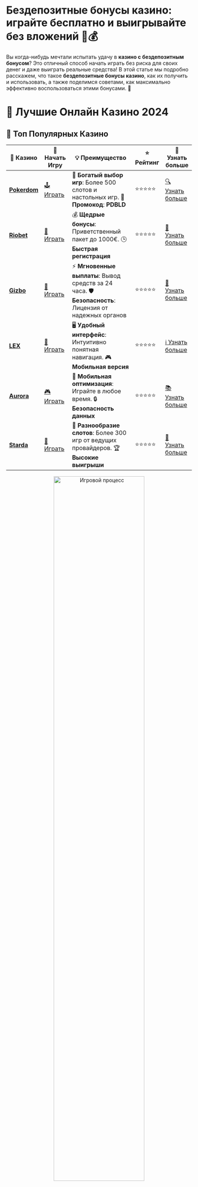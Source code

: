 # **Бездепозитные бонусы казино: играйте бесплатно и выигрывайте без вложений 🎉💰**

Вы когда-нибудь мечтали испытать удачу в **казино с бездепозитным бонусом**? Это отличный способ начать играть без риска для своих денег и даже выиграть реальные средства! В этой статье мы подробно расскажем, что такое **бездепозитные бонусы казино**, как их получить и использовать, а также поделимся советами, как максимально эффективно воспользоваться этими бонусами. 🌟

# 🎰 Лучшие Онлайн Казино 2024

## 🌟 Топ Популярных Казино

| 🎲 **Казино** | 🔗 **Начать Игру** | 💡 **Преимущество** | ⭐ **Рейтинг** | 🔗 **Узнать больше** |
|--------------|---------------------|---------------------|----------------|----------------------|
| [**Pokerdom**](https://brandplay.link/4k77v2yx) | [🕹️ Играть](https://brandplay.link/4k77v2yx) | 🎉 **Богатый выбор игр**: Более 500 слотов и настольных игр. 🎁 **Промокод**: **PDBLD** | ⭐⭐⭐⭐⭐ | [🔍 Узнать больше](https://brandplay.link/4k77v2yx) |
| [**Riobet**](https://brandplay.link/7xBLTPyj) | [🎰 Играть](https://brandplay.link/7xBLTPyj) | 💰 **Щедрые бонусы**: Приветственный пакет до 1000€. 🕒 **Быстрая регистрация** | ⭐⭐⭐⭐⭐ | [📖 Узнать больше](https://brandplay.link/7xBLTPyj) |
| [**Gizbo**](https://brandplay.link/bprXw4YV) | [🎲 Играть](https://brandplay.link/bprXw4YV) | ⚡ **Мгновенные выплаты**: Вывод средств за 24 часа. 🛡️ **Безопасность**: Лицензия от надежных органов | ⭐⭐⭐⭐⭐ | [📝 Узнать больше](https://brandplay.link/bprXw4YV) |
| [**LEX**](https://brandplay.link/zW4hdDFV) | [🤑 Играть](https://brandplay.link/zW4hdDFV) | 🖥️ **Удобный интерфейс**: Интуитивно понятная навигация. 🎮 **Мобильная версия** | ⭐⭐⭐⭐⭐ | [ℹ️ Узнать больше](https://brandplay.link/zW4hdDFV) |
| [**Aurora**](https://10trafic-stat2.com/click/668546556bcc6313411604bd/6766/13032/subaccount) | [🎮 Играть](https://10trafic-stat2.com/click/668546556bcc6313411604bd/6766/13032/subaccount) | 📱 **Мобильная оптимизация**: Играйте в любое время. 🔒 **Безопасность данных** | ⭐⭐⭐⭐⭐ | [📚 Узнать больше](https://10trafic-stat2.com/click/668546556bcc6313411604bd/6766/13032/subaccount) |
| [**Starda**](https://brandplay.link/fB7xwRFL) | [🎯 Играть](https://brandplay.link/fB7xwRFL) | 🎰 **Разнообразие слотов**: Более 300 игр от ведущих провайдеров. 🏆 **Высокие выигрыши** | ⭐⭐⭐⭐⭐ | [🔎 Узнать больше](https://brandplay.link/fB7xwRFL) |

<div align="center">
    <img src="https://i.pinimg.com/originals/87/9e/b9/879eb9354dd0699582408b68f2e253b2.gif" alt="Игровой процесс" width="70%">
</div>

## 💎 Лучшие Бонусы и Акции

| 🎲 **Казино** | 🔗 **Начать Игру** | 💡 **Преимущество** | ⭐ **Рейтинг** | 🔗 **Узнать больше** |
|--------------|---------------------|---------------------|----------------|----------------------|
| [**Kometa**](https://brandplay.link/8ZymQJV8) | [🎰 Играть](https://brandplay.link/8ZymQJV8) | 🎁 **Эксклюзивные бонусы**: Регулярные акции и промо. 🔄 **Программы лояльности** | ⭐⭐⭐⭐☆ | [🔍 Узнать больше](https://brandplay.link/8ZymQJV8) |
| [**R7**](https://brandplay.link/bMd3Yjsw) | [🕹️ Играть](https://brandplay.link/bMd3Yjsw) | 🕒 **Круглосуточная поддержка**: Всегда на связи. 💸 **Высокие лимиты** | ⭐⭐⭐⭐☆ | [📖 Узнать больше](https://brandplay.link/bMd3Yjsw) |
| [**7K**](https://brandplay.link/BvQyFShp) | [🎲 Играть](https://brandplay.link/BvQyFShp) | 🌟 **Эксклюзивные бонусы**: Только для VIP игроков. 🎉 **Сезонные акции** | ⭐⭐⭐⭐☆ | [📝 Узнать больше](https://brandplay.link/BvQyFShp) |
| [**Kent**](https://brandplay.link/Fv2WP3js) | [🤑 Играть](https://brandplay.link/Fv2WP3js) | 📈 **Высокий RTP**: Более 98%. 💼 **Профессиональная поддержка** | ⭐⭐⭐⭐☆ | [ℹ️ Узнать больше](https://brandplay.link/Fv2WP3js) |
| [**1Xslots**](https://brandplay.link/hSB1khtr) | [🎮 Играть](https://brandplay.link/hSB1khtr) | 🎉 **Множество акций**: Еженедельные бонусы и турниры. 🛡️ **Безопасность** | ⭐⭐⭐⭐☆ | [📚 Узнать больше](https://brandplay.link/hSB1khtr) |
| [**Gama**](https://brandplay.link/j6NMKsDz) | [🎯 Играть](https://brandplay.link/j6NMKsDz) | 🔍 **Интуитивный интерфейс**: Легкость использования. 🏅 **Престижные турниры** | ⭐⭐⭐⭐☆ | [🔎 Узнать больше](https://brandplay.link/j6NMKsDz) |

<div align="center">
    <img src="https://i.pinimg.com/originals/87/9e/b9/879eb9354dd0699582408b68f2e253b2.gif" alt="Игровой процесс" width="70%">
</div>

## 🚀 Быстрые Выигрыши и Поддержка

| 🎲 **Казино** | 🔗 **Начать Игру** | 💡 **Преимущество** | ⭐ **Рейтинг** | 🔗 **Узнать больше** |
|--------------|---------------------|---------------------|----------------|----------------------|
| [**Onion**](https://brandplay.link/zBGRVpQ9) | [🎰 Играть](https://brandplay.link/zBGRVpQ9) | 🤑 **Низкие ставки**: Идеально для начинающих. 🔄 **Быстрые выводы** | ⭐⭐⭐⭐☆ | [🔍 Узнать больше](https://brandplay.link/zBGRVpQ9) |
| [**Чемпион**](https://temon-gter.cfd/go/lRq?p80412p304504pcc44t17455) | [🕹️ Играть](https://temon-gter.cfd/go/lRq?p80412p304504pcc44t17455) | 🏅 **Лояльная программа**: Награды за активность. 🎁 **Ежемесячные бонусы** | ⭐⭐⭐⭐☆ | [📖 Узнать больше](https://temon-gter.cfd/go/lRq?p80412p304504pcc44t17455) |
| [**Vavada**](https://vavadapartner.pro/?promo=ea5c9275-6854-4505-94fc-95ab18221945-linkb2) | [🎲 Играть](https://vavadapartner.pro/?promo=ea5c9275-6854-4505-94fc-95ab18221945-linkb2) | 🚀 **Быстрая регистрация**: Начните играть мгновенно. 🔐 **Безопасные транзакции** | ⭐⭐⭐⭐☆ | [📝 Узнать больше](https://vavadapartner.pro/?promo=ea5c9275-6854-4505-94fc-95ab18221945-linkb2) |
| [**Friends**](https://gofriends.kim/linkb2) | [🤑 Играть](https://gofriends.kim/linkb2) | 🤝 **Социальные игры**: Играйте с друзьями. 🌐 **Мультиплатформенность** | ⭐⭐⭐⭐☆ | [ℹ️ Узнать больше](https://gofriends.kim/linkb2) |
| [**1WIN**](https://brandplay.link/smXVpBbG) | [🎮 Играть](https://brandplay.link/smXVpBbG) | 🏆 **Спортивные ставки**: Широкий выбор видов спорта. 💵 **Высокие коэффициенты** | ⭐⭐⭐⭐☆ | [📚 Узнать больше](https://brandplay.link/smXVpBbG) |
| [**Drip**](https://drp-ircp01.com/c07e6a3db) | [🎯 Играть](https://drp-ircp01.com/c07e6a3db) | 🌐 **Инновационные игры**: Новейшие игровые технологии. 🛡️ **Высокая безопасность** | ⭐⭐⭐⭐☆ | [🔎 Узнать больше](https://drp-ircp01.com/c07e6a3db) |
| [**JoyCasino**](https://rpc30.call2me.pro/?/ru/registration?apkpop=0&partner=p24970p3291217pc98f) | [🎰 Играть](https://rpc30.call2me.pro/?/ru/registration?apkpop=0&partner=p24970p3291217pc98f) | 🎁 **Приятные бонусы**: Ежедневные акции и подарки. 🕹️ **Разнообразие игр** | ⭐⭐⭐⭐☆ | [🔍 Узнать больше](https://rpc30.call2me.pro/?/ru/registration?apkpop=0&partner=p24970p3291217pc98f) |

<div align="center">
    <img src="https://i.pinimg.com/originals/87/9e/b9/879eb9354dd0699582408b68f2e253b2.gif" alt="Игровой процесс" width="70%">
</div>
---

✨ **Выбирайте лучшее казино для себя и наслаждайтесь игрой! Удачи!** ✨
![Картинка казино](https://i.pinimg.com/originals/a9/29/6e/a9296ea1cf6a7c20a985e593451f0323.png)

## Что такое **бездепозитные бонусы** в казино? 🎰

**Бездепозитные бонусы** — это бонусы, которые казино предоставляют игрокам без необходимости внесения депозита. То есть вы можете получить бонусные деньги или бесплатные вращения, просто зарегистрировавшись на платформе. Это прекрасный способ начать играть в казино, не рискуя своими деньгами, и получить шанс на реальный выигрыш!

### Виды **бездепозитных бонусов** 💸

**Бездепозитные бонусы** могут быть разных типов, и каждый из них имеет свои особенности. Рассмотрим наиболее распространенные виды:

1. **Бездепозитные бонусы в виде денег** 💵  
   Казино может предоставить вам бонусные деньги, которые вы можете использовать для ставок на любые игры. Эти средства обычно начисляются после регистрации и могут быть использованы на различных слотах или настольных играх.

2. **Бездепозитные фриспины** 🎰  
   Это бонус в виде бесплатных вращений на выбранных слотах. Вы получаете возможность крутить барабаны без вложений и зарабатывать реальные деньги, если вам повезет.

3. **Бонусы за участие в акциях** 📢  
   Некоторые казино предлагают бездепозитные бонусы в рамках временных акций. Это могут быть промо-коды, которые позволяют получить бесплатные вращения или деньги на счет.

4. **Кэшбэк-бонусы** 💳  
   Иногда казино предлагают бездепозитные бонусы в виде кэшбэка, который возвращает вам часть потерянных средств. Это отличный способ компенсировать неудачные ставки.

## Преимущества **бездепозитных бонусов** 🏆

### 1. **Безопасность и отсутствие риска** 🛡️

Одним из главных преимуществ **бездепозитных бонусов** является то, что вам не нужно вкладывать свои деньги. Вы можете начать играть и выигрывать, не рискуя финансовыми средствами, что делает этот вариант идеальным для новичков.

### 2. **Шанс на реальный выигрыш без вложений** 💰

Хотя такие бонусы обычно имеют определенные условия отыгрыша, это все равно дает вам шанс выиграть реальные деньги, не вкладывая ни копейки. Это возможность испытать удачу без риска для бюджета!

### 3. **Отличный способ для новичков** 🎓

Для тех, кто только начинает знакомство с онлайн-казино, бездепозитные бонусы — это идеальный старт. Вы можете изучить платформу, ознакомиться с правилами игр и понять, как устроены бонусные системы, без необходимости вносить деньги.

### 4. **Доступ к лучшим играм без затрат** 🎮

В большинстве казино с бездепозитными бонусами вы получите возможность играть на популярных слотах, настольных играх и других развлечениях, не тратя собственные средства. Это отличный способ попробовать игры, которые вам интересны.

## Как получить **бездепозитный бонус**? 🏁

Процесс получения **бездепозитных бонусов** обычно простой и включает несколько этапов:

### 1. **Регистрация в казино** 📝

Чтобы получить бездепозитный бонус, вам нужно будет зарегистрироваться на платформе. После того как вы заполнили все поля и подтвердили свою личность, бонус будет зачислен на ваш счет. В некоторых случаях необходимо ввести промокод.

### 2. **Выполнение условий верификации** 🔒

Некоторые казино требуют верификацию вашего аккаунта для получения бездепозитных бонусов. Это стандартная процедура для подтверждения вашей личности и безопасности.

### 3. **Получение бонуса** 🎁

После регистрации и подтверждения аккаунта вы получите доступ к бездепозитным бонусам. Иногда бонусы начисляются автоматически, а иногда для их получения нужно ввести специальный промокод.

### 4. **Использование бонуса** 🎉

Как только бонус зачислен, вы можете начать его использовать на выбранных играх. Обратите внимание на условия отыгрыша — в большинстве случаев вам нужно будет сделать несколько ставок на определенную сумму, прежде чем сможете вывести выигранные деньги.

## Советы по использованию **бездепозитных бонусов** 📝

### 1. **Читайте условия отыгрыша** 📖

Важно внимательно читать условия бонусов, особенно требования по отыгрышу. Каждое казино устанавливает свои правила, которые могут включать минимальные ставки, максимальные лимиты выигрышей или ограничения на определенные игры.

### 2. **Выбирайте игры с высоким RTP** 📈

Если казино предоставляет бездепозитные бонусы, используйте их на слотах с высоким RTP (возврат к игроку). Эти игры имеют лучшие шансы для выигрыша, что увеличивает вашу вероятность получить прибыль.

### 3. **Используйте бонусы на популярные игры** 🎰

Большинство бездепозитных бонусов предоставляются на популярные слоты. Вы можете использовать их для тестирования новых игр или для того, чтобы повысить свои шансы на выигрыш.

### 4. **Ознакомьтесь с требованиями по выводу средств** 💳

Поскольку многие бездепозитные бонусы имеют требования по отыгрышу, важно понимать, как и когда можно вывести выигрыш. Убедитесь, что соблюдаете все условия, чтобы не потерять шанс на вывод средств.

## Почему **бездепозитные бонусы** — это выгодно? 💥

### 1. **Отсутствие финансовых рисков** 💸

Как уже было сказано, **бездепозитные бонусы** позволяют вам играть без вложений, что делает их идеальным выбором для тех, кто не готов рисковать своими средствами.

### 2. **Шанс на выигрыш без вложений** 🏅

Вы можете начать играть и выигрывать реальные деньги, не потратив ни копейки. Даже если бонусные средства используются для ставок, любые выигрыши могут быть выведены, если выполнены все условия.

### 3. **Идеально для новичков и опытных игроков** 🎮

Для новичков — это шанс попробовать казино без рисков, а для опытных игроков — возможность оценить новые платформы или тестировать стратегии.

### 4. **Доступ к большому количеству игр** 🃏

В казино с бездепозитными бонусами вы получаете доступ ко множеству популярных игр. Это шанс познакомиться с различными видами развлечений и найти те, которые вам понравятся.

## Заключение: как использовать **бездепозитные бонусы** на полную катушку? 🚀

**Бездепозитные бонусы казино** — это отличная возможность испытать удачу и выиграть реальные деньги без риска для вашего бюджета. Они предоставляют новичкам шанс познакомиться с игрой, а опытным игрокам — отличную возможность для тестирования новых казино и игр. Помните, что важно внимательно читать условия и использовать бонусы на тех играх, которые принесут вам наибольшую прибыль. 🎉💰

Используйте бездепозитные бонусы правильно, выигрывайте и наслаждайтесь азартом! 🍀🏆
